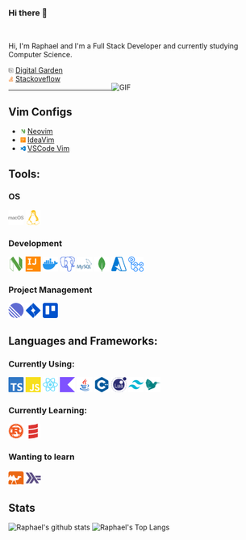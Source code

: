 ### Hi there 👋

<br />

Hi, I'm Raphael and I'm a Full Stack Developer and currently studying Computer Science.

<div>
    <img src="./assets/notion-color.svg" width="10" />
    <a href="https://nerdz.ch">Digital Garden</a>
</div> 

<div>
    <img src="./assets/stackoverflow-color.svg" width="10" />
    <a href="https://stackoverflow.com/users/12544632/raphaelluethy?tab=profile">Stackoveflow</a>
</div> 


<img align="right" width="300" alt="GIF" src="https://i.imgur.com/291lzxL.gif" />

---

## Vim Configs

<ul>
  <li> <img src="./assets/neovim-color.svg" width="10" /> <a href="https://github.com/raphaelluethy/nvim">Neovim</a></li>
  <li> <img src="./assets/intellijidea-color.svg" width="10" /> <a href="https://github.com/raphaelluethy/ideavim">IdeaVim</a></li>
  <li> <img src="./assets/visualstudiocode-color.svg" width="10" /> <a href="https://github.com/raphaelluethy/vscode">VSCode Vim</a></li>
</ul>

## Tools:

### OS
<div>
    <img src="./assets/macos-color.svg" width="30" />
    <img src="./assets/linux-color.svg" width="30" />
</div>

### Development

<div>
    <img src="./assets/neovim-color.svg" width="30" />
    <img src="./assets/intellijidea-color.svg" width="30" />
    <img src="./assets/docker-color.svg" width="30" />
    <img src="./assets/postgresql-color.svg" width="30" />
    <img src="./assets/mysql-color.svg" width="30" />
    <img src="./assets/mongodb-color.svg" width="30" />
    <img src="./assets/microsoftazure-color.svg" width="30" />
    <img src="./assets/githubactions-color.svg" width="30" />
</div>

### Project Management
<div>
    <img src="./assets/linear-color.svg" width="30" />
     <img src="./assets/jirasoftware-color.svg" width="30" />
      <img src="./assets/trello-color.svg" width="30" />
</div>

## Languages and Frameworks:

### Currently Using:

<div>
    <img src="./assets/typescript-color.svg" width="30" />
    <img src="./assets/javascript-color.svg" width="30" />
    <img src="./assets/react-color.svg" width="30" />
    <img src="./assets/kotlin-color.svg" width="30" />
    <img src="./assets/java-color.svg" width="30" />
    <img src="./assets/cplusplus-color.svg" width="30" />
    <img src="./assets/lua-color.svg" width="30" />
    <img src="./assets/tailwindcss-color.svg" width="30" />
    <img src="./assets/latex-color.svg" width="30" />
</div>

### Currently Learning:

<div>
    <img src="./assets/rust-color.svg" width="30" />
    <img src="./assets/scala-color.svg" width="30" />
</div>

### Wanting to learn

<div>
    <img src="./assets/ocaml-color.svg" width="30" />
    <img src="./assets/haskell-color.svg" width="30" />
</div>

## Stats

![Raphael's github stats](https://github-readme-stats.vercel.app/api?username=raphaelluethy&count_private=true&theme=dark&show_icons=true)
![Raphael's Top Langs](https://github-readme-stats.vercel.app/api/top-langs/?username=raphaelluethy&layout=compact&theme=dark)
